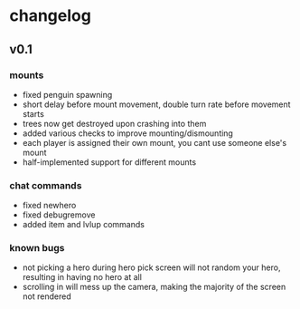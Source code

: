 # changelog 

## v0.1
### mounts
+ fixed penguin spawning
+ short delay before mount movement, double turn rate before movement starts
+ trees now get destroyed upon crashing into them
+ added various checks to improve mounting/dismounting
+ each player is assigned their own mount, you cant use someone else's mount
+ half-implemented support for different mounts

### chat commands
+ fixed newhero
+ fixed debugremove
+ added item and lvlup commands


### known bugs
+ not picking a hero during hero pick screen will not random your hero, resulting in having no hero at all
+ scrolling in will mess up the camera, making the majority of the screen not rendered
